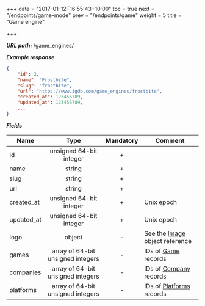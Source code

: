 +++
date = "2017-01-12T16:55:43+10:00"
toc = true
next = "/endpoints/game-mode"
prev = "/endpoints/game"
weight = 5
title = "Game engine"

+++

***URL path:*** /game_engines/

***Example response***

```json
{
    "id": 2,
    "name": "Frostbite",
    "slug": "frostbite",
    "url": "https://www.igdb.com/game_engines/frostbite",
    "created_at": 123456789,
    "updated_at": 123456789,
    ...
}
```

***Fields***

| Name       | Type                              | Mandatory | Comment |
| ---------- |:---------------------------------:|:---------:| ------- |
| id         | unsigned 64-bit integer           |     +     ||
| name       | string                            |     +     ||
| slug       | string                            |     +     ||
| url        | string                            |     +     ||
| created_at | unsigned 64-bit integer           |     +     | Unix epoch |
| updated_at | unsigned 64-bit integer           |     +     | Unix epoch |
| logo       | object                            |     -     | See the [Image](../../misc-objects/image) object reference |
| games      | array of 64-bit unsigned integers |     -     | IDs of [Game](../game) records |
| companies  | array of 64-bit unsigned integers |     -     | IDs of [Company](../company) records |
| platforms  | array of 64-bit unsigned integers |     -     | IDs of [Platforms](../platform) records |
